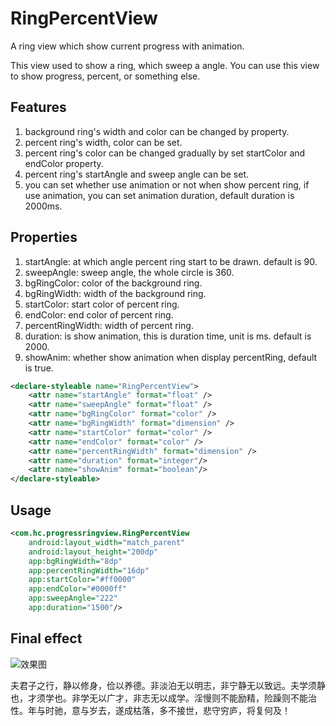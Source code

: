 # RingPercentView
A ring view which show current progress with animation.  

This view used to show a ring, which sweep a angle. You can use this view to show progress, percent, or something else.  

## Features
1. background ring's width and color can be changed by property.  
2. percent ring's width, color can be set.  
3. percent ring's color can be changed gradually by set startColor and endColor property.  
4. percent ring's startAngle and sweep angle can be set.  
5. you can set whether use animation or not when show percent ring, if use animation, you can set animation duration, default duration is 2000ms.  

## Properties
1. startAngle: at which angle percent ring start to be drawn. default is 90.  
2. sweepAngle: sweep angle, the whole circle is 360.  
3. bgRingColor: color of the background ring.  
4. bgRingWidth: width of the background ring.  
5. startColor: start color of percent ring.  
6. endColor: end color of percent ring.  
7. percentRingWidth: width of percent ring.  
8. duration: is show animation, this is duration time, unit is ms. default is 2000.  
9. showAnim: whether show animation when display percentRing, default is true.
``` xml
<declare-styleable name="RingPercentView">
    <attr name="startAngle" format="float" />
    <attr name="sweepAngle" format="float" />
    <attr name="bgRingColor" format="color" />
    <attr name="bgRingWidth" format="dimension" />
    <attr name="startColor" format="color" />
    <attr name="endColor" format="color" />
    <attr name="percentRingWidth" format="dimension" />
    <attr name="duration" format="integer"/>
    <attr name="showAnim" format="boolean"/>
</declare-styleable>
```

## Usage
``` xml
<com.hc.progressringview.RingPercentView
    android:layout_width="match_parent"
    android:layout_height="200dp"
    app:bgRingWidth="8dp"
    app:percentRingWidth="16dp"
    app:startColor="#ff0000"
    app:endColor="#0000ff"
    app:sweepAngle="222"
    app:duration="1500"/>
```

## Final effect  
![效果图](https://raw.githubusercontent.com/houchen8902/RingPercentView/master/WX20171017-085316%402x.png)  

夫君子之行，静以修身，俭以养德。非淡泊无以明志，非宁静无以致远。夫学须静也，才须学也。非学无以广才，非志无以成学。淫慢则不能励精，险躁则不能治性。年与时驰，意与岁去，遂成枯落，多不接世，悲守穷庐，将复何及！
